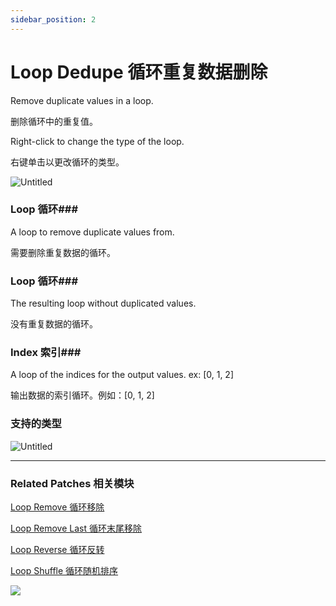 ```yaml
---
sidebar_position: 2
---
```


# Loop Dedupe 循环重复数据删除

Remove duplicate values in a loop.

删除循环中的重复值。

Right-click to change the type of the loop.

右键单击以更改循环的类型。

![Untitled](https://s3.us-west-2.amazonaws.com/secure.notion-static.com/93c013c8-0508-472a-9b6a-43448fbe8dee/Untitled.png?X-Amz-Algorithm=AWS4-HMAC-SHA256&X-Amz-Content-Sha256=UNSIGNED-PAYLOAD&X-Amz-Credential=AKIAT73L2G45EIPT3X45%2F20220602%2Fus-west-2%2Fs3%2Faws4_request&X-Amz-Date=20220602T172824Z&X-Amz-Expires=86400&X-Amz-Signature=fcfe7c4ad85d7cf13a5d89b268465631d7e4ac1c583d94f39cda78d4d1b489a8&X-Amz-SignedHeaders=host&response-content-disposition=filename%20%3D%22Untitled.png%22&x-id=GetObject)

### Loop 循环### 

A loop to remove duplicate values from.

需要删除重复数据的循环。

### Loop 循环### 

The resulting loop without duplicated values.

没有重复数据的循环。

### Index 索引### 

A loop of the indices for the output values. ex: [0, 1, 2]

输出数据的索引循环。例如：[0, 1, 2]

### 支持的类型

![Untitled](https://s3.us-west-2.amazonaws.com/secure.notion-static.com/31f38a0e-6c2f-4046-bf0d-20edcdf6d696/Untitled.png?X-Amz-Algorithm=AWS4-HMAC-SHA256&X-Amz-Content-Sha256=UNSIGNED-PAYLOAD&X-Amz-Credential=AKIAT73L2G45EIPT3X45%2F20220602%2Fus-west-2%2Fs3%2Faws4_request&X-Amz-Date=20220602T172833Z&X-Amz-Expires=86400&X-Amz-Signature=dbab68a4dcd630591be9fa9c2acbbe671f7e7f8121237ae030f0a8549f6a75f1&X-Amz-SignedHeaders=host&response-content-disposition=filename%20%3D%22Untitled.png%22&x-id=GetObject)



------

### Related Patches 相关模块

[Loop Remove 循环移除](https://www.notion.so/Loop-Remove-be83847723104a9c8d553130b28dd826)

[Loop Remove Last 循环末尾移除](https://www.notion.so/Loop-Remove-Last-ff12494e41924023a562477ec3e109af)

[Loop Reverse 循环反转](https://www.notion.so/Loop-Reverse-2ff45d581f364c128f9788cc74c0327c)

[Loop Shuffle 循环随机排序](https://www.notion.so/Loop-Shuffle-65c13d1c9b614e21a7e630aa1964759f)

![](https://s3.us-west-2.amazonaws.com/secure.notion-static.com/0a136bc4-50af-48a1-93e0-73d85cfd99e1/Untitled.png?X-Amz-Algorithm=AWS4-HMAC-SHA256&X-Amz-Content-Sha256=UNSIGNED-PAYLOAD&X-Amz-Credential=AKIAT73L2G45EIPT3X45%2F20220602%2Fus-west-2%2Fs3%2Faws4_request&X-Amz-Date=20220602T172851Z&X-Amz-Expires=86400&X-Amz-Signature=0780cd7d48b6b7df3b4c4ce7a3f1960b78d2c89abda47034711b62cf1ed6fb02&X-Amz-SignedHeaders=host&response-content-disposition=filename%20%3D%22Untitled.png%22&x-id=GetObject)
